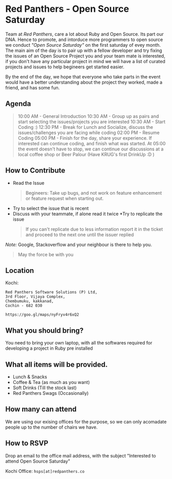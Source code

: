 # Red Panthers - Open Source Saturday

Team at *Red Panthers*, care a lot about Ruby and Open Source. Its part our DNA. Hence to promote, and intorduce more programmers to open source we conduct *"Open Source Saturday"* on the first saturday of evey month. The main aim of the day is to pair up with a fellow developer and try fixing the issues of an Open Source Project you and your team mate is interested, if you don't have any particular project in mind we will have a list of curated projects and issues to help begineers get started easier.

By the end of the day, we hope that everyone who take parts in the event would have a better understanding about the project they worked, made a friend, and has some fun.

Agenda
------

> 10:00 AM - General Introduction
> 10:30 AM - Group up as pairs and start selecting the issues/projects you are interested
> 10:30 AM - Start Coding :)
> 12:30 PM - Break for Lunch and Socialize, discuss the issues/challenges you are facing while coding
> 02:00 PM - Resume Coding
> 05:00 PM - Finish for the day, share your experience. If interested can continue coding, and finish what was started.
> At 05:00 the event doesn't have to stop, we can continue our discussions at a local coffee shop or Beer Palour (Have KRUG's first DrinkUp :D )

How to Contribute
-----------------

* Read the Issue
  > Begineers: Take up bugs, and not work on feature enhancement or feature request when starting out.
* Try to select the issue that is recent
* Discuss with your teammate, if alone read it twice
*Try to replicate the issue
  > If you can't replicate due to less information report it in the ticket
  > and proceed to the next one until the issuer replied

*Note:* Google, Stackoverflow and your neighbour is there to help you. 

> May the force be with you 

Location
---------

Kochi:

```
Red Panthers Software Solutions (P) Ltd,
3rd Floor, Vijaya Complex,
Chembumuku, kakkanad,
Cochin - 682 030

https://goo.gl/maps/nyFryv4r6xQ2
```

What you should bring?
----------------------

You need to bring your own laptop, with all the softwares required for developing a project in Ruby pre installed

What all items will be provided.
-----------------------------

* Lunch & Snacks
* Coffee & Tea (as much as you want)
* Soft Drinks (Till the stock last)
* Red Panthers Swags (Occasionally)

How many can attend
-------------------

We are using our exising offices for the purpose, so we can only acomadate people 
up to the number of chairs we have.

How to RSVP
-----------

Drop an email to the office mail address, with the subject "Interested to attend Open Source Saturday"

Kochi Office: `hsps[at]redpanthers.co`
